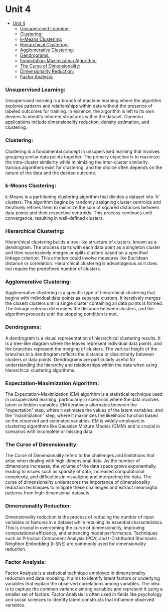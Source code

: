 # Unit 4

- [Unit 4](#unit-4)
    - [Unsupervised Learning:](#unsupervised-learning)
    - [Clustering:](#clustering)
    - [k-Means Clustering:](#k-means-clustering)
    - [Hierarchical Clustering:](#hierarchical-clustering)
    - [Agglomerative Clustering:](#agglomerative-clustering)
    - [Dendrograms:](#dendrograms)
    - [Expectation-Maximization Algorithm:](#expectation-maximization-algorithm)
    - [The Curse of Dimensionality:](#the-curse-of-dimensionality)
    - [Dimensionality Reduction:](#dimensionality-reduction)
    - [Factor Analysis:](#factor-analysis)

### Unsupervised Learning:

Unsupervised learning is a branch of machine learning where the algorithm explores patterns and relationships within data without the presence of labeled outcomes for training. In essence, the algorithm is left to its own devices to identify inherent structures within the dataset. Common applications include dimensionality reduction, density estimation, and clustering.

### Clustering:

Clustering is a fundamental concept in unsupervised learning that involves grouping similar data points together. The primary objective is to maximize the intra-cluster similarity while minimizing the inter-cluster similarity. Various algorithms exist for clustering, and the choice often depends on the nature of the data and the desired outcome.

### k-Means Clustering:

k-Means is a partitioning clustering algorithm that divides a dataset into 'k' clusters. The algorithm begins by randomly assigning cluster centroids and iteratively refines them to minimize the sum of squared distances between data points and their respective centroids. This process continues until convergence, resulting in well-defined clusters.

### Hierarchical Clustering:

Hierarchical clustering builds a tree-like structure of clusters, known as a dendrogram. The process starts with each data point as a singleton cluster and then successively merges or splits clusters based on a specified linkage criterion. This criterion could involve measures like Euclidean distance or correlation. Hierarchical clustering is advantageous as it does not require the predefined number of clusters.

### Agglomerative Clustering:

Agglomerative clustering is a specific type of hierarchical clustering that begins with individual data points as separate clusters. It iteratively merges the closest clusters until a single cluster containing all data points is formed. The linkage criterion determines the distance between clusters, and the algorithm proceeds until the stopping condition is met.

### Dendrograms:

A dendrogram is a visual representation of hierarchical clustering results. It is a tree-like diagram where the leaves represent individual data points, and the branches represent the merging of clusters. The vertical height of the branches in a dendrogram reflects the distance or dissimilarity between clusters or data points. Dendrograms are particularly useful for understanding the hierarchy and relationships within the data when using hierarchical clustering algorithms.

### Expectation-Maximization Algorithm:

The Expectation-Maximization (EM) algorithm is a statistical technique used in unsupervised learning, particularly in scenarios where the data involves latent or hidden variables. EM iteratively alternates between the "expectation" step, where it estimates the values of the latent variables, and the "maximization" step, where it maximizes the likelihood function based on the observed and estimated variables. EM is widely employed in clustering algorithms like Gaussian Mixture Models (GMM) and is crucial in scenarios with incomplete or missing data.

### The Curse of Dimensionality:

The Curse of Dimensionality refers to the challenges and limitations that arise when dealing with high-dimensional data. As the number of dimensions increases, the volume of the data space grows exponentially, leading to issues such as sparsity of data, increased computational complexity, and difficulties in visualizing and interpreting the data. The curse of dimensionality underscores the importance of dimensionality reduction techniques to mitigate these challenges and extract meaningful patterns from high-dimensional datasets.

### Dimensionality Reduction:

Dimensionality reduction is the process of reducing the number of input variables or features in a dataset while retaining its essential characteristics. This is crucial in overcoming the curse of dimensionality, improving computational efficiency, and enhancing model performance. Techniques such as Principal Component Analysis (PCA) and t-Distributed Stochastic Neighbor Embedding (t-SNE) are commonly used for dimensionality reduction.

### Factor Analysis:

Factor Analysis is a statistical technique employed in dimensionality reduction and data modeling. It aims to identify latent factors or underlying variables that explain the observed correlations among variables. The idea is to capture the common variance among variables and represent it using a smaller set of factors. Factor Analysis is often used in fields like psychology and social sciences to identify latent constructs that influence observed variables.